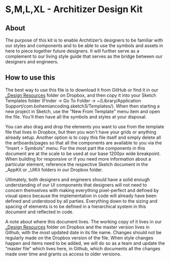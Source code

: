 # S,M,L,XL - Architizer Design Kit


## About

The purpose of this kit is to enable Architizer’s designers to be familiar with our styles and components and to be able to use the symbols and assets in here to piece together future designers. It will further serve as a complement to our living style guide that serves as the bridge between our designers and engineers.

## How to use this

The best way to use this file is to download it from GitHub or find it in our [_Design Resources](https://www.dropbox.com/sh/7lyl5cwkbrlbiks/AAAe901ekNM6ErFaCEWNRXTua?dl=0) folder on Dropbox, and then copy it into your Sketch Templates folder (Finder -> Go To Folder -> ~/Library/Application Support/com.bohemiancoding.sketch3/Templates/). When then starting a new project in Sketch, use the "New From Template" menu item and open the file. You'll then have all the symbols and styles at your disposal.

You can also drag and drop the elements you want to use from the template file that lives in Dropbox, but then you won't have your grids or anything already setup. Another option is to copy this file itself and simply delete all the artboards/pages so that all the components are available to you via the “Insert > Symbols” menu. For the most part the components in this document are at the scale to be used at our base 1200px wide breakpoint. When building for responsive or if you need more information about a particular element, reference the respective Sketch document in the _AppKit or _UIKit folders in our Dropbox folder.

Ultimately, both designers and engineers should have a solid enough understanding of our UI components that designers will not need to concern themselves with making everything pixel-perfect and defined by visual specs because the implementation in code will already have been defined and understood by all parties. Everything down to the sizing and spacing of elements is to be defined in a hierarchical system in this document and reflected in code.

A note about where this document lives. The working copy of it lives in our [_Design Resources](https://www.dropbox.com/sh/7lyl5cwkbrlbiks/AAAe901ekNM6ErFaCEWNRXTua?dl=0) folder on Dropbox and the master version lives in Github, with the most updated date in its file name. Changes should not be regularly made on the Dropbox version of the file. When style changes happen and items need to be added, we will do so as a team and update the “master file” which lives here, in Github, which documents all the changes made over time and grants us access to older versions.